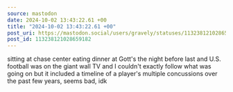 ```yaml
---
source: mastodon
date: 2024-10-02 13:43:22.61 +00
title: "2024-10-02 13:43:22.61 +00"
post_uri: https://mastodon.social/users/gravely/statuses/113238121028659182
post_id: 113238121028659182
---
```

sitting at chase center eating dinner at Gott's the night before last and U.S. football was on the giant wall TV and I couldn't exactly follow what was going on but it included a timeline of a player's multiple concussions over the past few years, seems bad, idk


